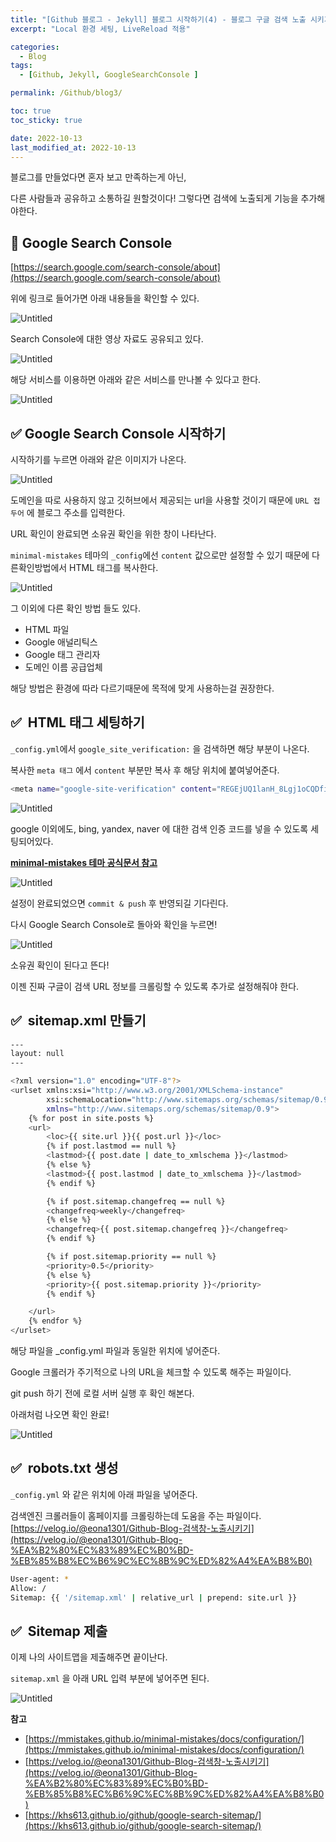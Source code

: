 ```yaml
---
title: "[Github 블로그 - Jekyll] 블로그 시작하기(4) - 블로그 구글 검색 노출 시키기(Google Search Console)"
excerpt: "Local 환경 세팅, LiveReload 적용"

categories:
  - Blog
tags:
  - [Github, Jekyll, GoogleSearchConsole ]

permalink: /Github/blog3/

toc: true
toc_sticky: true

date: 2022-10-13
last_modified_at: 2022-10-13
---
```


블로그를 만들었다면 혼자 보고 만족하는게 아닌,

다른 사람들과 공유하고 소통하길 원할것이다! 그렇다면 검색에 노출되게 기능을 추가해야한다.

## 📍 Google Search Console

[https://search.google.com/search-console/about](https://search.google.com/search-console/about)

위에 링크로 들어가면 아래 내용들을 확인할 수 있다.

![Untitled](/assets/images/posts_img/blogsearch/Untitled.png)

Search Console에 대한 영상 자료도 공유되고 있다.

![Untitled](/assets/images/posts_img/blogsearch/Untitled%201.png)

해당 서비스를 이용하면 아래와 같은 서비스를 만나볼 수 있다고 한다.

![Untitled](/assets/images/posts_img/blogsearch/Untitled%202.png)

## ✅ Google Search Console 시작하기

시작하기를 누르면 아래와 같은 이미지가 나온다.

![Untitled](/assets/images/posts_img/blogsearch/Untitled%203.png)

도메인을 따로 사용하지 않고 깃허브에서 제공되는 url을 사용할 것이기 때문에
`URL 접두어` 에 블로그 주소를 입력한다.

URL 확인이 완료되면 소유권 확인을 위한 창이 나타난다.

`minimal-mistakes` 테마의 `_config`에선 `content` 값으로만 설정할 수 있기 때문에 다른확인방법에서  HTML 태그를 복사한다.

![Untitled](/assets/images/posts_img/blogsearch/Untitled%204.png)

그 이외에 다른 확인 방법 들도 있다.

- HTML 파일
- Google 애널리틱스
- Google 태그 관리자
- 도메인 이름 공급업체

해당 방법은 환경에 따라 다르기때문에 목적에 맞게 사용하는걸 권장한다.

## ✅  HTML 태그 세팅하기

`_config.yml`에서 `google_site_verification:` 을 검색하면 해당 부분이 나온다.

복사한 `meta 태그` 에서 `content` 부분만 복사 후 해당 위치에 붙여넣어준다.

```bash
<meta name="google-site-verification" content="REGEjUQ1lanH_8Lgj1oCQDfiBi--------------" />
```

![Untitled](/assets/images/posts_img/blogsearch/Untitled%205.png)

google 이외에도, bing, yandex, naver 에 대한 검색 인증 코드를 넣을 수 있도록 세팅되어있다.

[**minimal-mistakes 테마 공식문서 참고**](https://mmistakes.github.io/minimal-mistakes/docs/configuration/)

![Untitled](/assets/images/posts_img/blogsearch/Untitled%206.png)

설정이 완료되었으면 `commit & push` 후 반영되길 기다린다.

다시 Google Search Console로 돌아와 확인을 누르면!

![Untitled](/assets/images/posts_img/blogsearch/Untitled%207.png)

소유권 확인이 된다고 뜬다!

이젠 진짜 구글이 검색 URL 정보를 크롤링할 수 있도록 추가로 설정해줘야 한다.

## ✅  sitemap.xml 만들기

```bash
---
layout: null
---

<?xml version="1.0" encoding="UTF-8"?>
<urlset xmlns:xsi="http://www.w3.org/2001/XMLSchema-instance"
        xsi:schemaLocation="http://www.sitemaps.org/schemas/sitemap/0.9 http://www.sitemaps.org/schemas/sitemap/0.9/sitemap.xsd"
        xmlns="http://www.sitemaps.org/schemas/sitemap/0.9">
    {% for post in site.posts %}
    <url>
        <loc>{{ site.url }}{{ post.url }}</loc>
        {% if post.lastmod == null %}
        <lastmod>{{ post.date | date_to_xmlschema }}</lastmod>
        {% else %}
        <lastmod>{{ post.lastmod | date_to_xmlschema }}</lastmod>
        {% endif %}

        {% if post.sitemap.changefreq == null %}
        <changefreq>weekly</changefreq>
        {% else %}
        <changefreq>{{ post.sitemap.changefreq }}</changefreq>
        {% endif %}

        {% if post.sitemap.priority == null %}
        <priority>0.5</priority>
        {% else %}
        <priority>{{ post.sitemap.priority }}</priority>
        {% endif %}

    </url>
    {% endfor %}
</urlset>
```

해당 파일을 _config.yml 파일과 동일한 위치에 넣어준다.

Google 크롤러가 주기적으로 나의 URL을 체크할 수 있도록 해주는 파일이다.

git push 하기 전에 로컬 서버 실행 후 확인 해본다.

아래처럼 나오면 확인 완료!

![Untitled](/assets/images/posts_img/blogsearch/Untitled%208.png)

## ✅  robots.txt 생성

`_config.yml` 와 같은 위치에 아래 파일을 넣어준다.

검색엔진 크롤러들이 홈페이지를 크롤링하는데 도움을 주는 파일이다. [https://velog.io/@eona1301/Github-Blog-검색창-노출시키기](https://velog.io/@eona1301/Github-Blog-%EA%B2%80%EC%83%89%EC%B0%BD-%EB%85%B8%EC%B6%9C%EC%8B%9C%ED%82%A4%EA%B8%B0)

```bash
User-agent: *
Allow: /
Sitemap: {{ '/sitemap.xml' | relative_url | prepend: site.url }}
```

## ✅  Sitemap 제출

이제 나의 사이트맵을 제출해주면 끝이난다.

`sitemap.xml` 을 아래 URL 입력 부분에 넣어주면 된다.

![Untitled](/assets/images/posts_img/blogsearch/Untitled%209.png)

**참고**

- [https://mmistakes.github.io/minimal-mistakes/docs/configuration/](https://mmistakes.github.io/minimal-mistakes/docs/configuration/)
- [https://velog.io/@eona1301/Github-Blog-검색창-노출시키기](https://velog.io/@eona1301/Github-Blog-%EA%B2%80%EC%83%89%EC%B0%BD-%EB%85%B8%EC%B6%9C%EC%8B%9C%ED%82%A4%EA%B8%B0)
- [https://khs613.github.io/github/google-search-sitemap/](https://khs613.github.io/github/google-search-sitemap/)